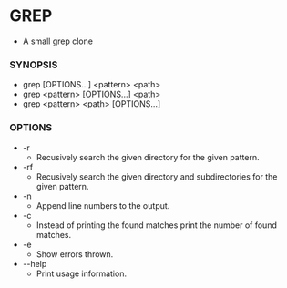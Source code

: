 # GREP

- A small grep clone

### SYNOPSIS

- grep [OPTIONS...] <pattern\> <path\>
- grep <pattern\> [OPTIONS...] <path\>
- grep <pattern\> <path\> [OPTIONS...]

### OPTIONS

- -r
  - Recusively search the given directory for the given pattern.
- -rf
  - Recusively search the given directory and subdirectories for the given pattern.
- -n
  - Append line numbers to the output.
- -c
  - Instead of printing the found matches print the number of found matches.
- -e
  - Show errors thrown.
- --help
  - Print usage information.
